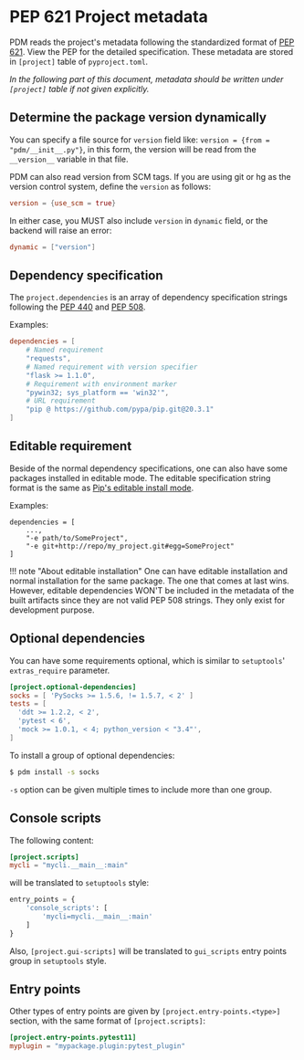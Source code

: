 # PEP 621 Project metadata

PDM reads the project's metadata following the standardized format of [PEP 621](https://www.python.org/dev/peps/pep-0621/).
View the PEP for the detailed specification. These metadata are stored in `[project]` table of `pyproject.toml`.

_In the following part of this document, metadata should be written under `[project]` table if not given explicitly._

## Determine the package version dynamically

You can specify a file source for `version` field like: `version = {from = "pdm/__init__.py"}`, in this form,
the version will be read from the `__version__` variable in that file.

PDM can also read version from SCM tags. If you are using git or hg as the version control system, define the
`version` as follows:

```toml
version = {use_scm = true}
```

In either case, you MUST also include `version` in `dynamic` field, or the backend will raise an error:

```toml
dynamic = ["version"]
```

## Dependency specification

The `project.dependencies` is an array of dependency specification strings following the [PEP 440](https://www.python.org/dev/peps/pep-0440/)
and [PEP 508](https://www.python.org/dev/peps/pep-0508/).

Examples:

```toml
dependencies = [
    # Named requirement
    "requests",
    # Named requirement with version specifier
    "flask >= 1.1.0",
    # Requirement with environment marker
    "pywin32; sys_platform == 'win32'",
    # URL requirement
    "pip @ https://github.com/pypa/pip.git@20.3.1"
]
```

## Editable requirement

Beside of the normal dependency specifications, one can also have some packages installed in editable mode. The editable specification string format
is the same as [Pip's editable install mode](https://pip.pypa.io/en/stable/reference/pip_install/#editable-installs).

Examples:

```
dependencies = [
    ...,
    "-e path/to/SomeProject",
    "-e git+http://repo/my_project.git#egg=SomeProject"
]
```

!!! note "About editable installation"
    One can have editable installation and normal installation for the same package. The one that comes at last wins.
    However, editable dependencies WON'T be included in the metadata of the built artifacts since they are not valid
    PEP 508 strings. They only exist for development purpose.

## Optional dependencies

You can have some requirements optional, which is similar to `setuptools`' `extras_require` parameter.

```toml
[project.optional-dependencies]
socks = [ 'PySocks >= 1.5.6, != 1.5.7, < 2' ]
tests = [
  'ddt >= 1.2.2, < 2',
  'pytest < 6',
  'mock >= 1.0.1, < 4; python_version < "3.4"',
]
```

To install a group of optional dependencies:

```bash
$ pdm install -s socks
```

`-s` option can be given multiple times to include more than one group.

## Console scripts

The following content:

```toml
[project.scripts]
mycli = "mycli.__main__:main"
```

will be translated to `setuptools` style:

```python
entry_points = {
    'console_scripts': [
        'mycli=mycli.__main__:main'
    ]
}
```

Also, `[project.gui-scripts]` will be translated to `gui_scripts` entry points group in `setuptools` style.

## Entry points

Other types of entry points are given by `[project.entry-points.<type>]` section, with the same
format of `[project.scripts]`:

```toml
[project.entry-points.pytest11]
myplugin = "mypackage.plugin:pytest_plugin"
```

